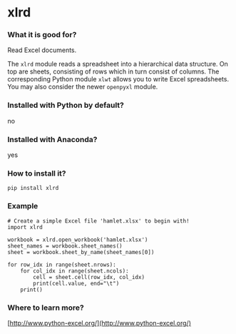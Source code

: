 
# xlrd

### What it is good for?

Read Excel documents.

The `xlrd` module reads a spreadsheet into a hierarchical data structure. On top are sheets, consisting of rows which in turn consist of columns.
The corresponding Python module `xlwt` allows you to write Excel spreadsheets. You may also consider the newer `openpyxl` module.

### Installed with Python by default?

no

### Installed with Anaconda?

yes

### How to install it?

    pip install xlrd

### Example

    # Create a simple Excel file 'hamlet.xlsx' to begin with!
    import xlrd

    workbook = xlrd.open_workbook('hamlet.xlsx')
    sheet_names = workbook.sheet_names()
    sheet = workbook.sheet_by_name(sheet_names[0])

    for row_idx in range(sheet.nrows):
        for col_idx in range(sheet.ncols):
            cell = sheet.cell(row_idx, col_idx)
            print(cell.value, end="\t")
        print()

### Where to learn more?

[http://www.python-excel.org/](http://www.python-excel.org/)
